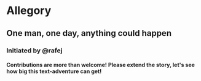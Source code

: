 # Allegory
## One man, one day, anything could happen
### Initiated by @rafej
#### Contributions are more than welcome! Please extend the story, let's see how big this text-adventure can get!

